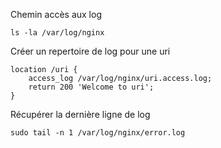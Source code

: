 Chemin accès aux log
```
ls -la /var/log/nginx
```

Créer un repertoire de log pour une uri
```
location /uri {
    access_log /var/log/nginx/uri.access.log;
    return 200 'Welcome to uri';
}
```

Récupérer la dernière ligne de log
```
sudo tail -n 1 /var/log/nginx/error.log
```